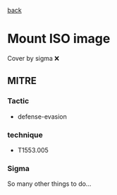 [back](../index.md)
# Mount ISO image
Cover by sigma :x: 

## MITRE
### Tactic
  - defense-evasion

### technique
  - T1553.005

### Sigma

 So many other things to do...
